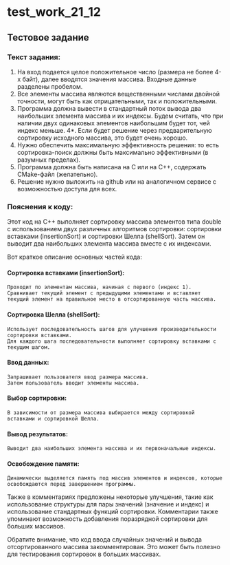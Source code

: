 # test_work_21_12

## Тестовое задание
### Текст задания:
1. На вход подается целое положительное число (размера не более 4-х байт), далее вводятся значения массива. Входные данные разделены пробелом.
2. Все элементы массива являются вещественными числами двойной точности, могут быть как отрицательными, так и положительными.
3. Программа должна вывести в стандартный поток вывода два наибольших элемента массива и их индексы. Будем считать, что при наличии двух одинаковых элементов наибольшим будет тот, чей индекс меньше.
4*. Если будет решение через предварительную сортировку исходного массива, это будет очень хорошо.
5. Нужно обеспечить максимальную эффективность решения: то есть сортировка-поиск должны быть максимально эффективными (в разумных пределах).
6. Программа должна быть написана на С или на С++, содержать CMake-файл (желательно).
7. Решение нужно выложить на github или на аналогичном сервисе с возможностью доступа для всех.

### Пояснения к коду:
  Этот код на C++ выполняет сортировку массива элементов типа double с использованием двух различных алгоритмов сортировки: сортировки вставками (insertionSort) и сортировки Шелла (shellSort). Затем он выводит два наибольших элемента массива вместе с их индексами.

  Вот краткое описание основных частей кода:

#### Сортировка вставками (insertionSort):
    Проходит по элементам массива, начиная с первого (индекс 1).
    Сравнивает текущий элемент с предыдущими элементами и вставляет текущий элемент на правильное место в отсортированную часть массива.

#### Сортировка Шелла (shellSort):
    Использует последовательность шагов для улучшения производительности сортировки вставками.
    Для каждого шага последовательности выполняет сортировку вставками с текущим шагом.

#### Ввод данных:
    Запрашивает пользователя ввод размера массива.
    Затем пользователь вводит элементы массива.

#### Выбор сортировки:
    В зависимости от размера массива выбирается между сортировкой вставками и сортировкой Шелла.

#### Вывод результатов:
    Выводит два наибольших элемента массива и их первоначальные индексы.

#### Освобождение памяти:
    Динамически выделяется память под массив элементов и индексов, которые освобождаются перед завершением программы.

  Также в комментариях предложены некоторые улучшения, такие как использование структуры для пары значений (значение и индекс) и использование стандартных функций сортировки. Комментарии также упоминают возможность добавления поразрядной сортировки для больших массивов.

  Обратите внимание, что код ввода случайных значений и вывода отсортированного массива закомментирован. Это может быть полезно для тестирования сортировок в больших массивах.
